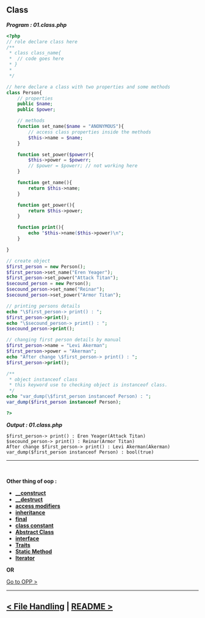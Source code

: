## Class
***Program : 01.class.php***
```php
<?php
// role declare class here
/**
 * class class_name{
 *  // code goes here
 * }
 * 
 */

// here declare a class with two properties and some methods
class Person{
    // properties
    public $name;
    public $power;

    // methods
    function set_name($name = "ANONYMOUS"){
        // access class properties inside the methods
        $this->name = $name;
    }

    function set_power($powerr){
        $this->power = $powerr;
        // $power = $powerr; // not working here
    }

    function get_name(){
        return $this->name;
    }

    function get_power(){
        return $this->power;
    }

    function print(){
        echo "$this->name($this->power)\n";
    }

}

// create object
$first_person = new Person();
$first_person->set_name("Eren Yeager");
$first_person->set_power("Attack Titan");
$secound_person = new Person();
$secound_person->set_name("Reinar");
$secound_person->set_power("Armor Titan");

// printing persons details
echo "\$first_person-> print() : ";
$first_person->print();
echo "\$secound_person-> print() : ";
$secound_person->print();

// changing first person details by manual
$first_person->name = "Levi Akerman";
$first_person->power = "Akerman";
echo "After change \$first_person-> print() : ";
$first_person->print();

/**
 * object instanceof class
 * this keyword use to checking object is instanceof class.
 */
echo "var_dump(\$first_person instanceof Person) : ";
var_dump($first_person instanceof Person);

?>
```

***Output : 01.class.php***
```
$first_person-> print() : Eren Yeager(Attack Titan)
$secound_person-> print() : Reinar(Armor Titan)
After change $first_person-> print() : Levi Akerman(Akerman)
var_dump($first_person instanceof Person) : bool(true)
```

<hr />
<br />

**Other thing of oop :**

- **[__construct](./01._contruct.md)**
- **[__destruct](./02._destruct.md)**
- **[access modifiers](./03.access_modifiers.md)**
- **[inheritance](./04.inheritance.md)**
- **[final](./05.final.md)**
- **[class constant](./06.class_constant.md)**
- **[Abstract Class](./07.abstract_class.md)**
- **[interface](./08.interface.md)**
- **[Traits](./09.traits.md)**
- **[Static Method](./10.static_method.md)**
- **[Iterator](./11.iterator.md)**



**OR**

[Go to OPP >](./../08.oop.md)

<hr />

[< File Handling](./../07.file_handling.md) | [README >](./../../README.md)
----